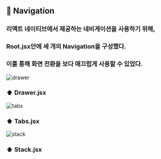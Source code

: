 ## 🧭 Navigation

### 리액트 네이티브에서 제공하는 네비게이션을 사용하기 위해, 
### Root.jsx안에 세 개의 Navigation을 구성했다.
### 이를 통해 화면 전환을 보다 매끄럽게 사용할 수 있었다.

![drawer](https://user-images.githubusercontent.com/90544907/207838222-658e8826-b71b-43e3-9407-0ec7bc812de6.gif)
### ⬆️ Drawer.jsx 

![tabs](https://user-images.githubusercontent.com/90544907/207838414-e50dcbe9-65a4-419d-84f4-46e2ee241245.gif)
### ⬆️ Tabs.jsx 

![stack](https://user-images.githubusercontent.com/90544907/207837453-b7646342-b93b-4f32-9421-24053b97e883.gif)
### ⬆️ Stack.jsx
